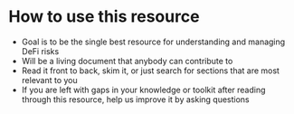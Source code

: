 # How to use this resource

* Goal is to be the single best resource for understanding and managing DeFi risks
* Will be a living document that anybody can contribute to 
* Read it front to back, skim it, or just search for sections that are most relevant to you
* If you are left with gaps in your knowledge or toolkit after reading through this resource, help us improve it by asking questions